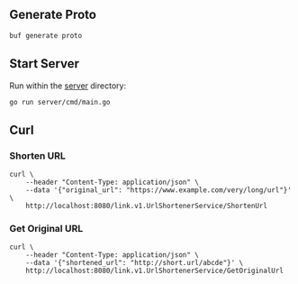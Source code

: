 ## Generate Proto

```bash
buf generate proto
```

## Start Server

Run within the [server](server) directory:

```bash
go run server/cmd/main.go
```

## Curl

### Shorten URL

```
curl \
    --header "Content-Type: application/json" \
    --data '{"original_url": "https://www.example.com/very/long/url"}' \
    http://localhost:8080/link.v1.UrlShortenerService/ShortenUrl
```

### Get Original URL

```
curl \
    --header "Content-Type: application/json" \
    --data '{"shortened_url": "http://short.url/abcde"}' \
    http://localhost:8080/link.v1.UrlShortenerService/GetOriginalUrl
```